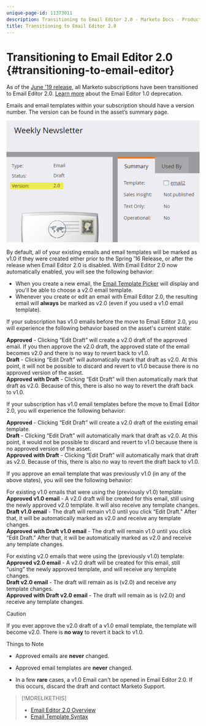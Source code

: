 ```yaml
---
unique-page-id: 11373011
description: Transitioning to Email Editor 2.0 - Marketo Docs - Product Documentation
title: Transitioning to Email Editor 2.0
---
```


# Transitioning to Email Editor 2.0 {#transitioning-to-email-editor}

As of the [June '19 release](../../../../release-notes/2016/release-notes-spring-16.md), all Marketo subscriptions have been transitioned to Email Editor 2.0. [Learn more](https://nation.marketo.com/docs/DOC-7038) about the Email Editor 1.0 deprecation.

Emails and email templates within your subscription should have a version number. The version can be found in the asset’s summary page.

![](assets/five-5.png)

By default, all of your existing emails and email templates will be marked as v1.0 if they were created either prior to the Spring ’16 Release, or after the release when Email Editor 2.0 is disabled. With Email Editor 2.0 now automatically enabled, you will see the following behavior:

* When you create a new email, the [Email Template Picker](email-template-picker-overview.md) will display and you'll be able to choose a v2.0 email template. 
* Whenever you create or edit an email with Email Editor 2.0, the resulting email will **always** be marked as v2.0 (even if you used a v1.0 email template).

If your subscription has v1.0 emails before the move to Email Editor 2.0, you will experience the following behavior based on the asset's current state:

**Approved** - Clicking “Edit Draft” will create a v2.0 draft of the approved email. If you then approve the v2.0 draft, the approved state of the email becomes v2.0 and there is no way to revert back to v1.0.  
**Draft** - Clicking “Edit Draft” will automatically mark that draft as v2.0. At this point, it will not be possible to discard and revert to v1.0 because there is no approved version of the asset.   
**Approved with Draft** - Clicking “Edit Draft” will then automatically mark that draft as v2.0. Because of this, there is also no way to revert the draft back to v1.0.

If your subscription has v1.0 email templates before the move to Email Editor 2.0, you will experience the following behavior:

**Approved** - Clicking “Edit Draft” will create a v2.0 draft of the existing email template.   
**Draft** - Clicking “Edit Draft” will automatically mark that draft as v2.0. At this point, it would not be possible to discard and revert to v1.0 because there is no approved version of the asset.   
**Approved with Draft** - Clicking “Edit Draft” will automatically mark that draft as v2.0. Because of this, there is also no way to revert the draft back to v1.0.

If you approve an email template that was previously v1.0 (in any of the above states), you will see the following behavior:

For existing v1.0 emails that were using the (previously v1.0) template:  
**Approved v1.0 email** - A v2.0 draft will be created for this email, still using the newly approved v2.0 template. It will also receive any template changes.  
**Draft v1.0 email** - The draft will remain v1.0 until you click “Edit Draft." After that, it will be automatically marked as v2.0 and receive any template changes.  
**Approved with Draft v1.0 email** - The draft will remain v1.0 until you click “Edit Draft." After that, it will be automatically marked as v2.0 and receive any template changes.

For existing v2.0 emails that were using the (previously v1.0) template:  
**Approved v2.0 email** - A v2.0 draft will be created for this email, still “using” the newly approved template, and will receive any template changes.  
**Draft v2.0 email** - The draft will remain as is (v2.0) and receive any template changes.  
**Approved with Draft v2.0 email** - The draft will remain as is (v2.0) and receive any template changes.

>[!CAUTION]
>
>If you ever approve the v2.0 draft of a v1.0 email template, the template will become v2.0. There is **no way** to revert it back to v1.0.

Things to Note

* Approved emails are **never** changed.

* Approved email templates are **never** changed.

* In a few **rare** cases, a v1.0 Email can't be opened in Email Editor 2.0. If this occurs, discard the draft and contact Marketo Support.

>[!MORELIKETHIS]
>
>* [Email Editor 2.0 Overview](email-editor-v2-0-overview.md)
>* [Email Template Syntax](email-template-syntax.md)
>

